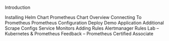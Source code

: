 Introduction

Installing Helm Chart
Prometheus Chart Overview
Connecting To Prometheus
Prometheus Configuration
Deploy Demo Application
Additional Scrape Configs
Service Monitors
Adding Rules
Alertmanager Rules
Lab – Kubernetes & Prometheus
Feedback – Prometheus Certified Associate